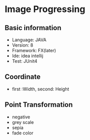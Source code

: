# Image Progressing
## Basic information
+ Language: JAVA
+ Version: 8
+ Framework: FX(later)
+ Ide: idea intellij
+ Test: JUnit4
## Coordinate
+ first :Width, second: Height
## Point Transformation
+ negative
+ grey scale
+ sepia
+ fade color